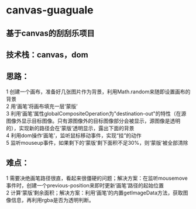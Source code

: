 # canvas-guaguale
## 基于canvas的刮刮乐项目  
## 技术栈：canvas，dom  
## 思路：  
1 创建一个画布，准备好几张图片作为背景，利用Math.random来随即设置画布的背景  
2 用‘画笔’将画布填充一层‘蒙版’  
3 利用‘画笔’属性globalCompositeOperation为"destination-out"的特性（在源图像外显示目标图像。只有源图像外的目标图像部分会被显示，源图像是透明的），实现新的路径会在‘蒙版’透明显示，露出下面的背景  
4 利用dom操作‘画笔’，监听鼠标移动事件，实现“挂”的动作  
5 监听mouseup事件，如果剩下的‘蒙版’剩下面积不足30%，则‘蒙版’被全部清除  
## 难点：  
1 需要决绝画笔路径很直，看起来很僵硬的问题；解决方案：在监听mousemove事件时，创建一个previous-position来即时更新‘画笔’路径的起始位置  
2 计算‘蒙版’剩余面积；解决方案：利用‘画笔’的内置getImageData方法，获取图像信息，再利用rgba是否为透明判断。  
